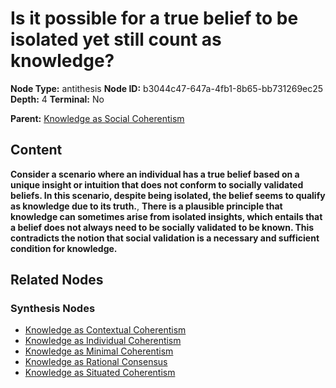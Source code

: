 # Is it possible for a true belief to be isolated yet still count as knowledge?

**Node Type:** antithesis
**Node ID:** b3044c47-647a-4fb1-8b65-bb731269ec25
**Depth:** 4
**Terminal:** No

**Parent:** [Knowledge as Social Coherentism](knowledge-as-social-coherentism-synthesis-73cc443c-702f-411b-9dec-0277ef748125.md)

## Content

**Consider a scenario where an individual has a true belief based on a unique insight or intuition that does not conform to socially validated beliefs. In this scenario, despite being isolated, the belief seems to qualify as knowledge due to its truth.**, **There is a plausible principle that knowledge can sometimes arise from isolated insights, which entails that a belief does not always need to be socially validated to be known. This contradicts the notion that social validation is a necessary and sufficient condition for knowledge.**

## Related Nodes

### Synthesis Nodes

- [Knowledge as Contextual Coherentism](knowledge-as-contextual-coherentism-synthesis-c69ace98-8c09-4703-b02c-1becb01ea2e6.md)
- [Knowledge as Individual Coherentism](knowledge-as-individual-coherentism-synthesis-09ee2a95-841a-40d8-992d-eee1f9df37c3.md)
- [Knowledge as Minimal Coherentism](knowledge-as-minimal-coherentism-synthesis-21f64177-6326-43cf-a390-83e606f0911f.md)
- [Knowledge as Rational Consensus](knowledge-as-rational-consensus-synthesis-7695d72a-24e2-4c50-85c1-fd2bde549415.md)
- [Knowledge as Situated Coherentism](knowledge-as-situated-coherentism-synthesis-cde17315-840f-4764-9862-81e50759dea7.md)
